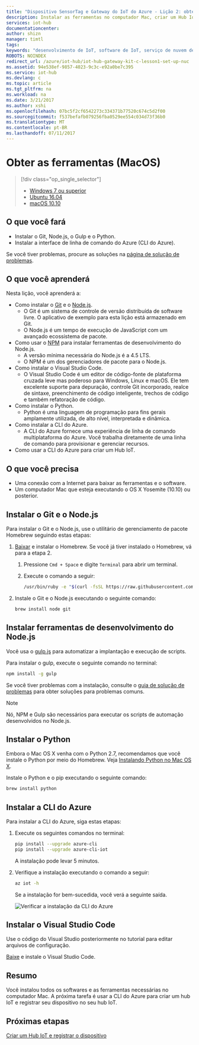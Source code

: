 ```yaml
---
title: "Dispositivo SensorTag e Gateway do IoT do Azure - Lição 2: obter ferramentas (macOS) | Microsoft Docs"
description: Instalar as ferramentas no computador Mac, criar um Hub IoT e registrar seu dispositivo no Hub IoT.
services: iot-hub
documentationcenter: 
author: shizn
manager: timtl
tags: 
keywords: "desenvolvimento de IoT, software de IoT, serviço de nuvem de IoT, software de Internet das Coisas, CLI do Azure, instalar o Python no Mac, instalar o git no Ubuntu, execução de Gulp, instalar Node.js em Mac"
ROBOTS: NOINDEX
redirect_url: /azure/iot-hub/iot-hub-gateway-kit-c-lesson1-set-up-nuc
ms.assetid: 94e538ef-9857-4023-9c3c-e92a0be7c395
ms.service: iot-hub
ms.devlang: c
ms.topic: article
ms.tgt_pltfrm: na
ms.workload: na
ms.date: 3/21/2017
ms.author: xshi
ms.openlocfilehash: 07bc5f2cf6542273c334371b77520c674c5d2f00
ms.sourcegitcommit: f537befafb079256fba0529ee554c034d73f36b0
ms.translationtype: MT
ms.contentlocale: pt-BR
ms.lasthandoff: 07/11/2017
---
```

# <a name="get-the-tools-macos"></a>Obter as ferramentas (MacOS)
> [!div class="op_single_selector"]
> * [Windows 7 ou superior](iot-hub-gateway-kit-c-lesson2-get-the-tools-win32.md)
> * [Ubuntu 16.04](iot-hub-gateway-kit-c-lesson2-get-the-tools-ubuntu.md)
> * [macOS 10.10](iot-hub-gateway-kit-c-lesson2-get-the-tools-mac.md)

## <a name="what-you-will-do"></a>O que você fará

- Instalar o Git, Node.js, o Gulp e o Python.
- Instalar a interface de linha de comando do Azure (CLI do Azure). 

Se você tiver problemas, procure as soluções na [página de solução de problemas](iot-hub-gateway-kit-c-troubleshooting.md).

## <a name="what-you-will-learn"></a>O que você aprenderá

Nesta lição, você aprenderá a:

- Como instalar o [Git](https://git-scm.com/) e o [Node.js](https://nodejs.org/en/).
  - O Git é um sistema de controle de versão distribuída de software livre. O aplicativo de exemplo para esta lição está armazenado em Git.
  - O Node.js é um tempo de execução de JavaScript com um avançado ecossistema de pacote.
- Como usar o [NPM](https://www.npmjs.com/) para instalar ferramentas de desenvolvimento do Node.js.
  - A versão mínima necessária do Node.js é a 4.5 LTS.
  - O NPM é um dos gerenciadores de pacote para o Node.js.
- Como instalar o Visual Studio Code.
  - O Visual Studio Code é um editor de código-fonte de plataforma cruzada leve mas poderoso para Windows, Linux e macOS. Ele tem excelente suporte para depuração, controle Git incorporado, realce de sintaxe, preenchimento de código inteligente, trechos de código e também refatoração de código.
- Como instalar o Python.
  - Python é uma linguagem de programação para fins gerais amplamente utilizada, de alto nível, interpretada e dinâmica.
- Como instalar a CLI do Azure.
  - A CLI do Azure fornece uma experiência de linha de comando multiplataforma do Azure. Você trabalha diretamente de uma linha de comando para provisionar e gerenciar recursos.
- Como usar a CLI do Azure para criar um Hub IoT.

## <a name="what-you-need"></a>O que você precisa

- Uma conexão com a Internet para baixar as ferramentas e o software.
- Um computador Mac que esteja executando o OS X Yosemite (10.10) ou posterior.

## <a name="install-git-and-nodejs"></a>Instalar o Git e o Node.js

Para instalar o Git e o Node.js, use o utilitário de gerenciamento de pacote Homebrew seguindo estas etapas:

1. [Baixar](http://brew.sh/) e instalar o Homebrew. Se você já tiver instalado o Homebrew, vá para a etapa 2.
   1. Pressione `Cmd + Space` e digite `Terminal` para abrir um terminal.
   2. Execute o comando a seguir:

      ```bash
      /usr/bin/ruby -e "$(curl -fsSL https://raw.githubusercontent.com/Homebrew/install/master/install)"
      ```

2. Instale o Git e o Node.js executando o seguinte comando:

    ```bash
    brew install node git
    ```

## <a name="install-nodejs-development-tools"></a>Instalar ferramentas de desenvolvimento do Node.js

Você usa o [gulp.js](http://gulpjs.com/) para automatizar a implantação e execução de scripts.

Para instalar o gulp, execute o seguinte comando no terminal:

```bash
npm install -g gulp
```

Se você tiver problemas com a instalação, consulte o [guia de solução de problemas](iot-hub-gateway-kit-c-troubleshooting.md) para obter soluções para problemas comuns.

> [!Note]
> Nó, NPM e Gulp são necessários para executar os scripts de automação desenvolvidos no Node.js.

## <a name="install-python"></a>Instalar o Python

Embora o Mac OS X venha com o Python 2.7, recomendamos que você instale o Python por meio do Homebrew. Veja [Instalando Python no Mac OS X](http://docs.python-guide.org/en/latest/starting/install/osx/).

Instale o Python e o pip executando o seguinte comando:

```bash
brew install python
```

## <a name="install-the-azure-cli"></a>Instalar a CLI do Azure

Para instalar a CLI do Azure, siga estas etapas:

1. Execute os seguintes comandos no terminal:
   ```bash
   pip install --upgrade azure-cli
   pip install --upgrade azure-cli-iot
   ```
   A instalação pode levar 5 minutos.

2. Verifique a instalação executando o comando a seguir:
   ```bash
   az iot -h
   ```
   Se a instalação for bem-sucedida, você verá a seguinte saída.

   ![Verificar a instalação da CLI do Azure](media/iot-hub-gateway-kit-lessons/lesson2/az_iot_help_osx.png)

## <a name="install-visual-studio-code"></a>Instalar o Visual Studio Code

Use o código do Visual Studio posteriormente no tutorial para editar arquivos de configuração.

[Baixe](https://code.visualstudio.com/docs/setup/osx) e instale o Visual Studio Code.

## <a name="summary"></a>Resumo

Você instalou todos os softwares e as ferramentas necessárias no computador Mac. A próxima tarefa é usar a CLI do Azure para criar um hub IoT e registrar seu dispositivo no seu hub IoT.

## <a name="next-steps"></a>Próximas etapas
[Criar um Hub IoT e registrar o dispositivo](iot-hub-gateway-kit-c-lesson2-register-device.md)
